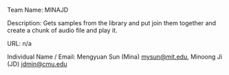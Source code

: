 Team Name: MINAJD


Description: Gets samples from the library and put join them together and create a chunk of audio file and play it.


URL: n/a


Individual Name / Email: Mengyuan Sun (Mina) mysun@mit.edu, Minoong Ji (JD) jdmin@cmu.edu

